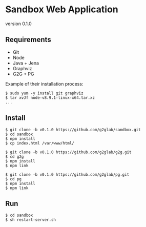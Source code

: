 # Sandbox Web Application

version 0.1.0

## Requirements

* Git
* Node
* Java + Jena
* Graphviz
* G2G + PG

Example of their installation process:

    $ sudo yum -y install git graphviz
    $ tar xvJf node-v8.9.1-linux-x64.tar.xz
    ...

## Install

    $ git clone -b v0.1.0 https://github.com/g2glab/sandbox.git
    $ cd sandbox
    $ npm install
    $ cp index.html /var/www/html/

    $ git clone -b v0.1.0 https://github.com/g2glab/g2g.git
    $ cd g2g
    $ npm install
    $ npm link

    $ git clone -b v0.1.0 https://github.com/g2glab/pg.git
    $ cd pg
    $ npm install
    $ npm link

## Run

    $ cd sandbox
    $ sh restart-server.sh

